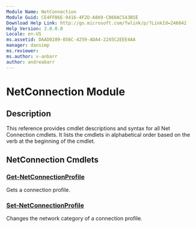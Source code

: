 ```yaml
---
Module Name: NetConnection
Module Guid: CE4FF86E-9416-4F2D-A869-C860AC543B5E
Download Help Link: http://go.microsoft.com/fwlink/p/?LinkId=246042
Help Version: 3.0.0.0
Locale: en-US
ms.assetid: DAAD0289-056C-4259-ADA4-2245C2EEE4AA
manager: dansimp
ms.reviewer:
ms.author: v-anbarr
author: andreabarr
---
```


# NetConnection Module
## Description
This reference provides cmdlet descriptions and syntax for all Net Connection cmdlets. It lists the cmdlets in alphabetical order based on the verb at the beginning of the cmdlet.

## NetConnection Cmdlets
### [Get-NetConnectionProfile](./Get-NetConnectionProfile.md)
Gets a connection profile.

### [Set-NetConnectionProfile](./Set-NetConnectionProfile.md)
Changes the network category of a connection profile.

